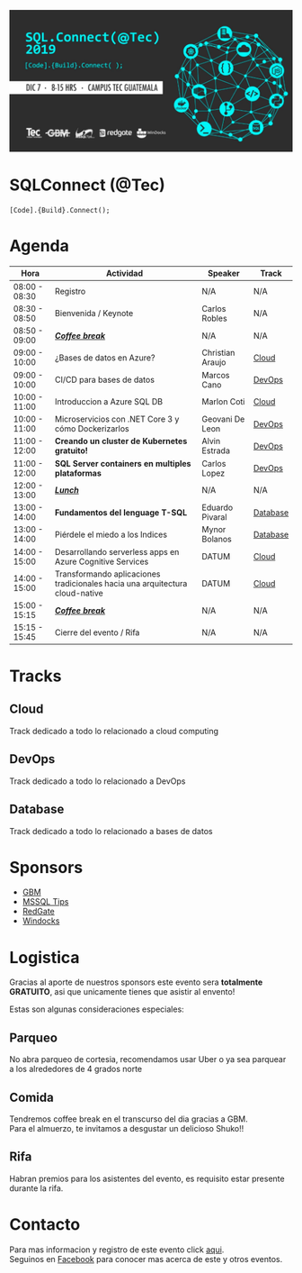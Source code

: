 ![Header](images/header.jpg)
# SQLConnect (@Tec)
```
[Code].{Build}.Connect();
```
# Agenda

Hora | Actividad | Speaker | Track
--- | --- | ---  | --- 
08:00 - 08:30 | Registro | N/A | N/A 
08:30 - 08:50 | Bienvenida / Keynote | Carlos Robles | N/A
08:50 - 09:00 | **_[Coffee break](#Comida)_** | N/A | N/A
09:00 - 10:00 | ¿Bases de datos en Azure? | Christian Araujo | [Cloud](#Cloud)
09:00 - 10:00 | CI/CD para bases de datos | Marcos Cano | [DevOps](#DevOps)
10:00 - 11:00 | Introduccion a Azure SQL DB | Marlon Coti | [Cloud](#Cloud)
10:00 - 11:00 | Microservicios con .NET Core 3 y cómo Dockerizarlos | Geovani De Leon | [DevOps](#DevOps)
11:00 - 12:00 | **Creando un cluster de Kubernetes gratuito!** | Alvin Estrada | [DevOps](#DevOps)
11:00 - 12:00 | **SQL Server containers en multiples plataformas** | Carlos Lopez | [DevOps](#DevOps)
12:00 - 13:00 | **_[Lunch](#Comida)_** | N/A | N/A
13:00 - 14:00 | **Fundamentos del lenguage T-SQL** | Eduardo Pivaral | [Database](#Database)
13:00 - 14:00 | Piérdele el miedo a los Indices | Mynor Bolanos | [Database](#Database)
14:00 - 15:00 | Desarrollando serverless apps en Azure Cognitive Services | DATUM | [Cloud](#Cloud)
14:00 - 15:00 | Transformando aplicaciones tradicionales hacia una arquitectura cloud-native | DATUM | [Cloud](#Cloud)
15:00 - 15:15 | **_[Coffee break](#Comida)_** | N/A | N/A
15:15 - 15:45 | Cierre del evento / Rifa | N/A | N/A

# Tracks
## Cloud
Track dedicado a todo lo relacionado a cloud computing
## DevOps
Track dedicado a todo lo relacionado a DevOps
## Database
Track dedicado a todo lo relacionado a bases de datos

# Sponsors

* [GBM](https://www.gbm.net)
* [MSSQL Tips](https://www.mssqltips.com)
* [RedGate](https://www.red-gate.com)
* [Windocks](https://windocks.com)

# Logistica
Gracias al aporte de nuestros sponsors este evento sera **totalmente GRATUITO**, asi que unicamente tienes que asistir al envento!

Estas son algunas consideraciones especiales:

## Parqueo
No abra parqueo de cortesia, recomendamos usar Uber o ya sea parquear a los alrededores de 4 grados norte

## Comida
Tendremos coffee break en el transcurso del dia gracias a GBM.  
Para el almuerzo, te invitamos a desgustar un delicioso Shuko!!

## Rifa
Habran premios para los asistentes del evento, es requisito estar presente durante la rifa.

# Contacto
Para mas informacion y registro de este evento click [aqui](https://www.eventbrite.ca/e/modern-migration-tour-2019-guatemala-tickets-61944098466).  
Seguinos en [Facebook](https://www.facebook.com/groups/gtssug/) para conocer mas acerca de este y otros eventos.
